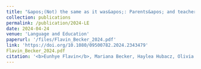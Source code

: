 ```yaml
---
title: "&apos;(Not) the same as it was&apos;: Parents&apos; and teachers&apos; perception on the impact of COVID-19 on a bilingual elementary program"
collection: publications
permalink: /publication/2024-LE
date: 2024-04-24
venue: 'Language and Education'
paperurl: '/files/Flavin_Becker_2024.pdf'
link: 'https://doi.org/10.1080/09500782.2024.2343479'
Flavin_Becker_2024.pdf
citation: '<b>Eunhye Flavin</b>, Mariana Becker, Haylea Hubacz, Olivia Barbieri, Gabrielle Oliveira. Flavin, &quot;“(Not) the same as it was”: Parents&apos; and teachers&apos; perception on the impact of COVID-19 on a bilingual elementary program, &quot; in <i>Language and Education</i>, pp. 1–19, 2024.'
---
```

